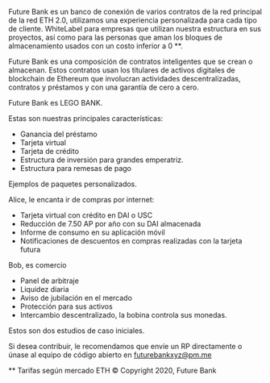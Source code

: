 Future Bank es un banco de conexión de varios contratos de la red principal de la red ETH 2.0, utilizamos una experiencia personalizada para cada tipo de cliente. WhiteLabel para empresas que utilizan nuestra estructura en sus proyectos, así como para las personas que aman los bloques de almacenamiento usados ​​con un costo inferior a 0 **.

Future Bank es una composición de contratos inteligentes que se crean o almacenan. Estos contratos usan los titulares de activos digitales de blockchain de Ethereum que involucran actividades descentralizadas, contratos y préstamos y con una garantía de cero a cero.

Future Bank es LEGO BANK.

Estas son nuestras principales características:
* Ganancia del préstamo
* Tarjeta virtual
* Tarjeta de crédito
* Estructura de inversión para grandes emperatriz.
* Estructura para remesas de pago

Ejemplos de paquetes personalizados.

Alice, le encanta ir de compras por internet:
* Tarjeta virtual con crédito en DAI o USC
* Reducción de 7.50 AP por año con su DAI almacenada
* Informe de consumo en su aplicación móvil
* Notificaciones de descuentos en compras realizadas con la tarjeta futura

Bob, es comercio
* Panel de arbitraje
* Liquidez diaria
* Aviso de jubilación en el mercado
* Protección para sus activos
* Intercambio descentralizado, la bobina controla sus monedas.

Estos son dos estudios de caso iniciales.


Si desea contribuir, le recomendamos que envíe un RP directamente o únase al equipo de código abierto en futurebankxyz@pm.me

** Tarifas según mercado ETH
© Copyright 2020, Future Bank
